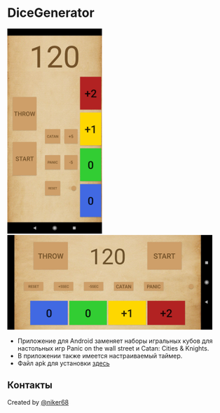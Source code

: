 # DiceGenerator
 <p>
 <img src="https://github.com/niker68/DiceGenerator/blob/master/media/Screenshot_2021-04-14-16-34-38-685_com.dicegenerator.jpg" width="216" height="468" /> 
 <img src="https://github.com/niker68/DiceGenerator/blob/master/media/Screenshot_2021-04-14-16-35-06-015_com.dicegenerator.jpg" width="468" height="216" /> 
 </p>
 
- Приложение для Android заменяет наборы игральных кубов для настольных игр Panic on the wall street и Catan: Cities & Knights.
- В приложении также имеется настраиваемый таймер.
- Файл apk для установки [здесь](https://github.com/niker68/DiceGenerator/blob/master/app/release/app-release.apk.)

## Контакты
  Created by [@niker68](mailto:niker68@yandex.ru)

